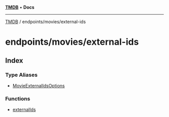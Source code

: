 [**TMDB**](../../../README.md) • **Docs**

***

[TMDB](../../../README.md) / endpoints/movies/external-ids

# endpoints/movies/external-ids

## Index

### Type Aliases

- [MovieExternalIdsOptions](type-aliases/MovieExternalIdsOptions.md)

### Functions

- [externalIds](functions/externalIds.md)
